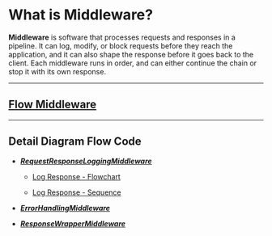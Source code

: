 # What is Middleware?

**Middleware** is software that processes requests and responses in a pipeline. It can log, modify, or block requests before they reach the application, and it can also shape the response before it goes back to the client. Each middleware runs in order, and can either continue the chain or stop it with its own response.

---

## [Flow Middleware](https://mermaid.live/edit#pako:eNplU91u2jAUfpUj3y5QBwKESJtUflZKoZNop0kLvbDwIckU7Mw4AgY8S682qdoj7Gn2BnuEGYcAVX2VE39_59jekpnkSAIyT-VqFjOl4bE3FWDWddhNExQaJvg9x6V-gkrlA3TCYznBZSbFEkcyihIRjRPOU1wxhfDv-fnXU6HROXB2BlKKAIxRx5I78HkycmCAjKNawg66YV8pqQZM8PSN3M-jXNfKabXZQS8sA3xRLMtQvWa8vGLMmJ7F0F_PMNOJFDvohyaTNYR30MmTlENRDR8-3V869m3TH42ZzpWABqUFpDQvsQW6Z9E3YVcKrWSaooIruMe1hnO6o_CNhQ5OXUBH8g3ov39-w5l9Eh5Y9G146PXsvUp0DNdZchmmbPzWMobhA2oraA6y8rjJ8L0ZVpqYgZg5XH1bSnFJGlrSnbFJNEIxWP624ZdTrjtLGJ1vSgEy-8QhkUo4CbTK0SELVAt2KMn2wJwSHeMCpyQwnxznLE_1lEzF3tAyJr5KuSiZSuZRTII5S5emyjPONPYSFim2OP1VKMw16spcaBK4Lb9hVUiwJWsSeLVGldIW9Zq06Tbq1DO7GxLUWtW66_m1Vp223Wa9TZt7h_ywxm6Vel7b9f0abdNW0_N9hyBPtFTj4rHYN7P_DxCiFgA)

---

## Detail Diagram Flow Code
- **_[RequestResponseLoggingMiddleware](https://mermaid.live/edit#pako:eNptkk1v0zAYx7_KI1_pqqRu1iYHJNpu7RCV0FouJAiZ2E0iJXZxnK2l6gEhcZs0uHFD4oTQDlwbIQ7li4RPgutmrEz44hf9f__nzSsUCsqQh2apuAxjIhVMBwEHvR75_TRhXEFUlTcJjKbTp3DOXhcsVy_g6Ogh9PxxQmnKLolkwONqc8NB1oK9Rc_o-v4wTiAVkQdjpmJB4QE8O39Sa_pGM_CnMVmC0i4_dZR8LnjOmj1Bl_Cq2nznkUYzIZcTJRnJanRg0BN_WJVXCbzkbKEgFFztdvj9_iOEcbGsynccVKJ95_eyOzH46WEVtU7FTMBClw3p9gdcbD9DpCvQu_g3t9ro1BgN_V_XOpEQeFV-SoAWOmlVld_-l_nQEKO7xkwUUUXe17PQzbmNAQcxRoY48ydE6LK2X-eHYS6q8u29rumhfQhr9sywj_2prDZf7twNtZ-xFqIGimRCkadkwRooYzIjuyta7UwCpHuSsQB5-kjZjBSpClDA1xqbE_5ciOyWlKKIYuTNSJrrWzGnRLFBQiJJsr-vknHKZF8UXCGvbbvGBHkrtEAetqym5WDcPcaW7Xbbx7iBlshznGar1cUtq9WxO91223HWDfTGxLWarosdbLl2B2PHtS2ngRhNlJDj_ec2f3z9B2tIBH4)_**
	- [Log Response - Flowchart](https://mermaid.live/edit#pako:eNpdksFu2zAMhl-F4NkJLDuuax8GNE46DFgvbU6zexBixhZqi4Esr3GDPMQeZC_QHfoseZMpTrJh00mkvv8nKXCPay4JU9w0_LqupbGwWhQa3LnLH6nbsu5oOudyAHigls3wZA3JFjrZw0utIGNtDTcNGfiuju8fFnasK3iGyeQTzPMnohfwPZhTpTQ8n53n42Pm_GW54qUu77pBr8HlzKXiinb2AmcjvPjPCWQllb4gixFZ5l-5-qI3bFppFWvorLR9l7n5vH-Mr20sR9l9nvF2-AOMo7o0G-XqyOYUn0e-qO5H1ec8axRpC7o-vv_UcP0qqI6_fqwdih5WRpWYWtOThy25rk4h7k82BdqaWiowddeSNrJvbIGFPjjZVupvzO1Vabivakw3sulc1G9LaWmhZGXkX4R0SSbjXltM45vRAtM97jCNfDEVYSJugihJQuFHHg6YTsRsGgSJELeB8GdJEofi4OHbWNWfJnEyC5MomIkwiqPYQyqVZfNwXpRxXw6_ATJDtuU)

	- [Log Response - Sequence](https://mermaid.live/edit#pako:eNqNkk1v2zAMhv8KwcNOTpDYlp3qkMO844IB64ABgy9CxLrCZMmjZaxZkP8-Oc4H0gZodZJI8XlfUdzj1mtCiT39Gcht6YtRDau2dhBXpziYremUC1BZQy68jW-M1pb-Kqa3ua--aYjvsLwL7K0dc1N2os_W6ytOwiM5Dd9HY_1J-JqNV68UCZWyFhy9BIAT8JKcvaL-ZBMoYvvOu54AgocNtZ53j4FJtXC2dKN1a4t-wwLgU4QofSHNP3u9u1M6NUGOzYA-qDD0VWx5Anyq-zG6_qCkapR5z17lu93ti2Zr-MamMU7Z0eMUvfPMsafHf7i0fnJYO0ywYaNRBh4owZa4VeMR9yOkxvBMLdUo41bTkxpsqLF2h1gW__uX9-25kv3QPKN8UraPp6HTKpxH7hLlqE1c-cEFlNkyO0JQ7vEFZZpn83JVLJdZWSweylWZ4A6lEHNRFKLM03SV50IUhwT_HVUX87LIs0wUYpGnD6XI0wRJm-B5M839cfwP_wGPQgGD)

- **_[ErrorHandlingMiddleware](https://mermaid.live/edit#pako:eNpNksuO0zAUhl_lyOtOlVubNhIgJmXaAQYQkxXJCHkSN4mU2MFxmM5UXcwDzJoVC4TYUQkEq0SIRSXew2-Cc-HizfGxv_8_51jeopBFBDlonbGrMMFcgLcIKKj10HezlFABsWz2Kaw87wW8JG8qUooLODq6D8f-WRpFGbnCnABNZL2nwAegtzjuONdfyuYuhdeUbASEjIo2DojbIYute_gGmWzepbCR9cdr4PjBricWioAnyeE7jTv2ke-lsv5ZgJDNp1DhzR6yww-4PHymCYjk1xfZvKfxxX_q1ryVnvjLJIWMxUOpS1l_Va6nT1kcEz4oTjp06Xuy_sDUQGXBaEng8fnzZ71s4JYdt_K9pG1HqLt6X8C5wKIqXfWocA8mmjbAqw4-9T2upvtn2rfxVja3EHaPrXA0QjFPI-QIXpERygnPcZuibWsVIJGQnATIUduIrHGViQAFdKdkBaavGMv_KDmr4gQ5a5yVKquKCAuySHHMcf73lBMaEe6yigrkWLN5Z4KcLdogR7ftsWFODXs-tVXUzRG6Ro5pjS1bn5uWbWuapRvmboRuuqraeGba-mximBPdmBrziT5CJEoF42f9H-u-2u43bsTaHA)_**

- **_[ResponseWrapperMiddleware](https://mermaid.live/edit#pako:eNptkjFv00AUx7_K081JlNixk1qoqEnapEUFRCMh4VToar_Yh-w7cz43TaMMLGxIwIZYQIyoAypTPDCEL2I-CWcnAYTqxX7n3-_v53e3IJ7wkThkGomZF1KpYDyYcNDXgduPGHIFQZHfMBiNx4_hCb7MMFXnUK_vQ889Zb4f4YxKBB4WqxsOcgtsInoV13fHIZ2D0sQPnZAmgqfY6Al_DhfF6hsP4BRjIednSiKNt2q_UgfusMjfMHjO8UqBJ7gq71tkUCGH7s-3mvGAF_kHBn6m81SRf70r9LAyjha7JsBb30Ki-_rC4OTs0cP7yw13pDno63clPnQHmKJkNGLXWGHw6_V7mEma7Po_SNgu8p64eIGe2j__J-lBuP6uqTJs5D4tvXIWt3rpDj9VkvFg5w8r69gdhgyiYvWZ6Qlve4-L_CODy_Un8d9Q9X6987b-aONviuOqOHHHUv_x36DLIn8FXrXX2iI1EkjmE0fJDGskRhnTsiSLMmRCVIgxToijH32c0ixSEzLhS60llD8TIt6ZUmRBSJwpjVJdZYlPFQ4YDSSN_6xK5D7Kvsi4Io69161CiLMgV8RpmVajadhNs9Ntds2mYVg1MidO3bDNRtuwbdOy9jotq91Z1sh19d1WwzCbdte2O2bb6thm16wR9JkS8nRzyKuzvvwNuEEGKQ)_**